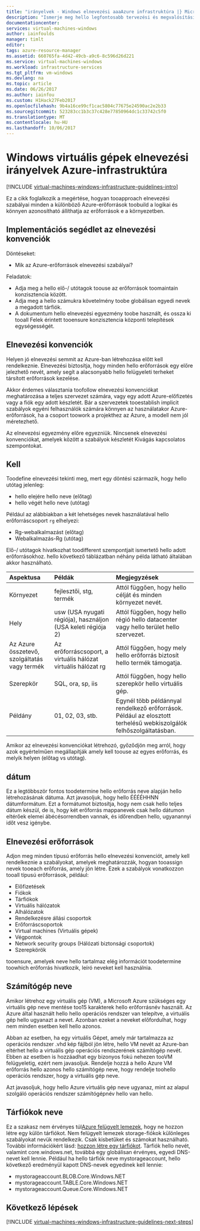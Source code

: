 ```yaml
---
title: "irányelvek - Windows elnevezési aaaAzure infrastruktúra |} Microsoft Docs"
description: "Ismerje meg hello legfontosabb tervezési és megvalósítási irányelvek elnevezéséhez az Azure infrastruktúra-szolgáltatásokat."
documentationcenter: 
services: virtual-machines-windows
author: iainfoulds
manager: timlt
editor: 
tags: azure-resource-manager
ms.assetid: 660765fa-4d42-49cb-a9c6-8c596d26d221
ms.service: virtual-machines-windows
ms.workload: infrastructure-services
ms.tgt_pltfrm: vm-windows
ms.devlang: na
ms.topic: article
ms.date: 06/26/2017
ms.author: iainfou
ms.custom: H1Hack27Feb2017
ms.openlocfilehash: 9b4a16ce99cf1cac5804c77675e24590ac2e2b33
ms.sourcegitcommit: 523283cc1b3c37c428e77850964dc1c33742c5f0
ms.translationtype: MT
ms.contentlocale: hu-HU
ms.lasthandoff: 10/06/2017
---
```

# <a name="azure-infrastructure-naming-guidelines-for-windows-vms"></a>Windows virtuális gépek elnevezési irányelvek Azure-infrastruktúra

[!INCLUDE [virtual-machines-windows-infrastructure-guidelines-intro](../../../includes/virtual-machines-windows-infrastructure-guidelines-intro.md)]

Ez a cikk foglalkozik a megértése, hogyan tooapproach elnevezési szabályai minden a különböző Azure-erőforrások toobuild a logikai és könnyen azonosítható állíthatja az erőforrások e a környezetben.

## <a name="implementation-guidelines-for-naming-conventions"></a>Implementációs segédlet az elnevezési konvenciók
Döntéseket:

* Mik az Azure-erőforrások elnevezési szabályai?

Feladatok:

* Adja meg a hello elő-/ utótagok toouse az erőforrások toomaintain konzisztencia között.
* Adja meg a hello számukra követelmény toobe globálisan egyedi nevek a megadott tárfiók.
* A dokumentum hello elnevezési egyezmény toobe használt, és ossza ki tooall Felek érintett tooensure konzisztencia központi telepítések egységességét.

## <a name="naming-conventions"></a>Elnevezési konvenciók
Helyen jó elnevezési semmit az Azure-ban létrehozása előtt kell rendelkeznie. Elnevezési biztosítja, hogy minden hello erőforrások egy előre jelezhető nevét, amely segít a alacsonyabb hello felügyeleti terheket társított erőforrások kezelése.

Akkor érdemes választania toofollow elnevezési konvenciókat meghatározása a teljes szervezet számára, vagy egy adott Azure-előfizetés vagy a fiók egy adott készletét. Bár a szervezetek tooestablish implicit szabályok egyéni felhasználók számára könnyen az használatakor Azure-erőforrások, ha a csoport toowork a projekthez az Azure, a modell nem jól méretezhető.

Az elnevezési egyezmény előre egyezniük. Nincsenek elnevezési konvenciókat, amelyek között a szabályok készletét Kivágás kapcsolatos szempontokat.

## <a name="affixes"></a>Kell
Toodefine elnevezési tekinti meg, mert egy döntési származik, hogy hello utótag jelenleg:

* hello elejére hello neve (előtag)
* hello végét hello neve (utótag)

Például az alábbiakban a két lehetséges nevek használatával hello erőforráscsoport `rg` elhelyezi:

* Rg-webalkalmazást (előtag)
* Webalkalmazás-Rg (utótag)

Elő-/ utótagok hivatkozhat toodifferent szempontjait ismertető hello adott erőforrásokhoz. hello következő táblázatban néhány példa látható általában akkor használható.

| Aspektusa | Példák | Megjegyzések |
|:--- |:--- |:--- |
| Környezet |fejlesztői, stg, termék |Attól függően, hogy hello célját és minden környezet nevét. |
| Hely |usw (USA nyugati régiója), használjon (USA keleti régiója 2) |Attól függően, hogy hello régió hello datacenter vagy hello terület hello szervezet. |
| Az Azure összetevő, szolgáltatás vagy termék |Az erőforráscsoport, a virtuális hálózat virtuális hálózat rg |Attól függően, hogy mely hello erőforrás biztosít hello termék támogatja. |
| Szerepkör |SQL, ora, sp, iis |Attól függően, hogy hello szerepkör hello virtuális gép. |
| Példány |01, 02, 03, stb. |Egynél több példánnyal rendelkező erőforrások. Például az elosztott terhelésű webkiszolgálók felhőszolgáltatásban. |

Amikor az elnevezési konvenciókat létrehozó, győződjön meg arról, hogy azok egyértelműen megállapítják amely kell toouse az egyes erőforrás, és melyik helyen (előtag vs utótag).

## <a name="dates"></a>dátum
Ez a legtöbbször fontos toodetermine hello erőforrás neve alapján hello létrehozásának dátuma. Azt javasoljuk, hogy hello ÉÉÉÉHHNN dátumformátum. Ezt a formátumot biztosítja, hogy nem csak hello teljes dátum készül, de is, hogy két erőforrás mappanevek csak hello dátumon eltérőek elemei ábécésorrendben vannak, és időrendben hello, ugyanannyi időt vesz igénybe.

## <a name="naming-resources"></a>Elnevezési erőforrások
Adjon meg minden típusú erőforrás hello elnevezési konvenciót, amely kell rendelkeznie a szabályokat, amelyek meghatározzák, hogyan tooassign nevek tooeach erőforrás, amely jön létre. Ezek a szabályok vonatkozzon tooall típusú erőforrások, például:

* Előfizetések
* Fiókok
* Tárfiókok
* Virtuális hálózatok
* Alhálózatok
* Rendelkezésre állási csoportok
* Erőforráscsoportok
* Virtual machines (Virtuális gépek)
* Végpontok
* Network security groups (Hálózati biztonsági csoportok)
* Szerepkörök

tooensure, amelyek neve hello tartalmaz elég információt toodetermine toowhich erőforrás hivatkozik, leíró neveket kell használnia.

## <a name="computer-names"></a>Számítógép neve
Amikor létrehoz egy virtuális gép (VM), a Microsoft Azure szükséges egy virtuális gép neve mentése too15 karakterek hello erőforrásnév használt. Az Azure által használt hello hello operációs rendszer van telepítve, a virtuális gép hello ugyanazt a nevet. Azonban ezeket a neveket előfordulhat, hogy nem minden esetben kell hello azonos.

Abban az esetben, ha egy virtuális Gépet, amely már tartalmazza az operációs rendszer .vhd kép fájlból jön létre, hello VM nevét az Azure-ban eltérhet hello a virtuális gép operációs rendszerének számítógép nevét. Ebben az esetben is hozzáadhat egy bizonyos fokú nehezen tooVM felügyeletig, ezért nem javasoljuk. Rendelje hozzá a hello Azure VM erőforrás hello azonos hello számítógép neve, hogy rendelje toohello operációs rendszer, hogy a virtuális gép neve.

Azt javasoljuk, hogy hello Azure virtuális gép neve ugyanaz, mint az alapul szolgáló operációs rendszer számítógépnév hello van hello.

## <a name="storage-account-names"></a>Tárfiókok neve
Ez a szakasz nem érvényes túl[Azure felügyelt lemezek](../../storage/storage-managed-disks-overview.md?toc=%2fazure%2fvirtual-machines%2flinux%2ftoc.json), hogy ne hozzon létre egy külön tárfiókot. Nem felügyelt lemezek storage-fiókok különleges szabályokat nevük rendelkezik. Csak kisbetűket és számokat használható. További információkért lásd: [hozzon létre egy tárfiókot](../../storage/storage-create-storage-account.md#create-a-storage-account). Tárfiók hello nevét, valamint core.windows.net, továbbá egy globálisan érvényes, egyedi DNS-nevet kell lennie. Például ha hello tárfiók neve mystorageaccount, hello következő eredményül kapott DNS-nevek egyedinek kell lennie:

* mystorageaccount.BLOB.Core.Windows.NET
* mystorageaccount.TABLE.Core.Windows.NET
* mystorageaccount.Queue.Core.Windows.NET

## <a name="next-steps"></a>Következő lépések
[!INCLUDE [virtual-machines-windows-infrastructure-guidelines-next-steps](../../../includes/virtual-machines-windows-infrastructure-guidelines-next-steps.md)]

